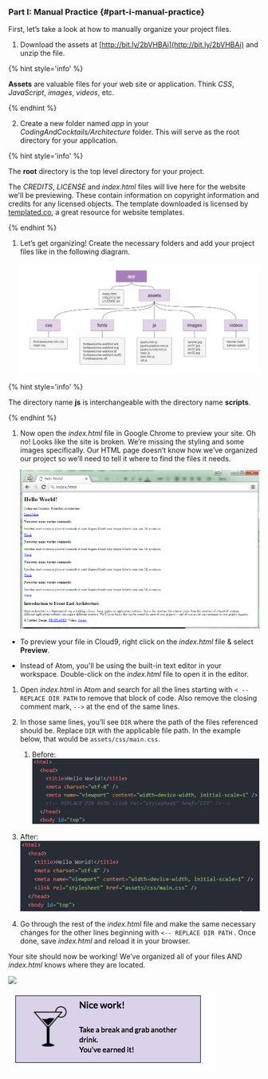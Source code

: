 ### Part I: Manual Practice {#part-i-manual-practice}

First, let’s take a look at how to manually organize your project files.

1.  Download the assets at [http://bit.ly/2bVHBAi](http://bit.ly/2bVHBAi) and unzip the file.

{% hint style='info' %}

**Assets** are valuable files for your web site or application. Think _CSS_, _JavaScript_, _images_, _videos_, etc.

{% endhint %}

2.  Create a new folder named _app_ in your _CodingAndCocktails/Architecture_ folder. This will serve as the root directory for your application.

{% hint style='info' %}

The **root** directory is the top level directory for your project.

The _CREDITS_, _LICENSE_ and _index.html_ files will live here for the website we'll be previewing. These contain information on copyright information and credits for any licensed objects. The template downloaded is licensed by [templated.co](http://templated.co), a great resource for website templates.

{% endhint %}

1.  Let’s get organizing! Create the necessary folders and add your project files like in the following diagram.

       ![](../assets/images/image06.png)

  {% hint style='info' %}

  The directory name **js** is interchangeable with the directory name **scripts**.

  {% endhint %}

1.  Now open the _index.html_ file in Google Chrome to preview your site. Oh no! Looks like the site is broken. We’re missing the styling and some images specifically. Our HTML page doesn’t know how we’ve organized our project so we’ll need to tell it where to find the files it needs.

       ![](../assets/images/image14.png)

<!--sec data-title="Cloud9: Preview" data-id="cloud9Preview" data-show=true data-collapse=true ces-->

- To preview your file in Cloud9, right click on the _index.html_ file & select **Preview**.

- Instead of Atom, you'll be using the built-in text editor in your workspace. Double-click on the _index.html_ file to open it in the editor.

<!--endsec-->

1.  Open _index.html_ in Atom and search for all the lines starting with ``< -- REPLACE DIR PATH``  to remove that block of code. Also remove the closing comment mark, ``-->`` at the end of the same lines.

2.  In those same lines, you’ll see  ``DIR`` where the path of the files referenced should be. Replace ``DIR`` with the applicable file path. In the example below, that would be ``assets/css/main.css``.

    1. Before:<br>
       ![](../assets/images/image02.png)

  2.  After:<br>
      ![](../assets/images/image01.png)

1.  Go through the rest of the _index.html_ file and make the same necessary changes for the other lines beginning with  ``<-- REPLACE DIR PATH`` . Once done, save _index.html_ and reload it in your browser.

Your site should now be working! We’ve organized all of your files AND _index.html_ knows where they are located.

![](../assets/images/image10.png)

![](../assets/images/7.png)
